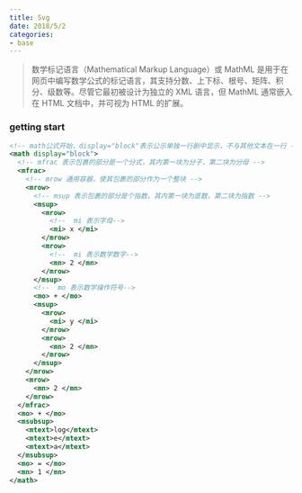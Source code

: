 ```yaml
---
title: Svg
date: 2018/5/2
categories:
- base
---
```

> 数学标记语言（Mathematical Markup Language）或 MathML 是用于在网页中编写数学公式的标记语言，其支持分数、上下标、根号、矩阵、积分、级数等。尽管它最初被设计为独立的 XML 语言，但 MathML 通常嵌入在 HTML 文档中，并可视为 HTML 的扩展。

### getting start
```XML
<!-- math公式开始，display="block"表示公示单独一行剧中显示，不与其他文本在一行 -->
<math display="block">
  <!-- mfrac 表示包裹的部分是一个分式，其内第一块为分子，第二块为分母 -->
  <mfrac>
    <!-- mrow 通用容器，使其包裹的部分作为一个整块 -->
    <mrow>
      <!-- msup 表示包裹的部分是个指数，其内第一块为底数，第二块为指数 -->
      <msup>
        <mrow>
          <!--  mi 表示字母-->
          <mi> x </mi>
        </mrow>
        <mrow>
          <!--  mi 表示数学数字-->
          <mn> 2 </mn>
        </mrow>
      </msup>
      <!--  mo 表示数学操作符号-->
      <mo> + </mo>
      <msup>
        <mrow>
          <mi> y </mi>
        </mrow>
        <mrow>
          <mn> 2 </mn>
        </mrow>
      </msup>
    </mrow>
    <mrow>
      <mn> 2 </mn>
    </mrow>
  </mfrac>
  <mo> + </mo>
  <msubsup>
    <mtext>log</mtext>
    <mtext>e</mtext>
    <mtext>a</mtext>
  </msubsup>
  <mo> = </mo>
  <mn> 1 </mn>
</math>
```